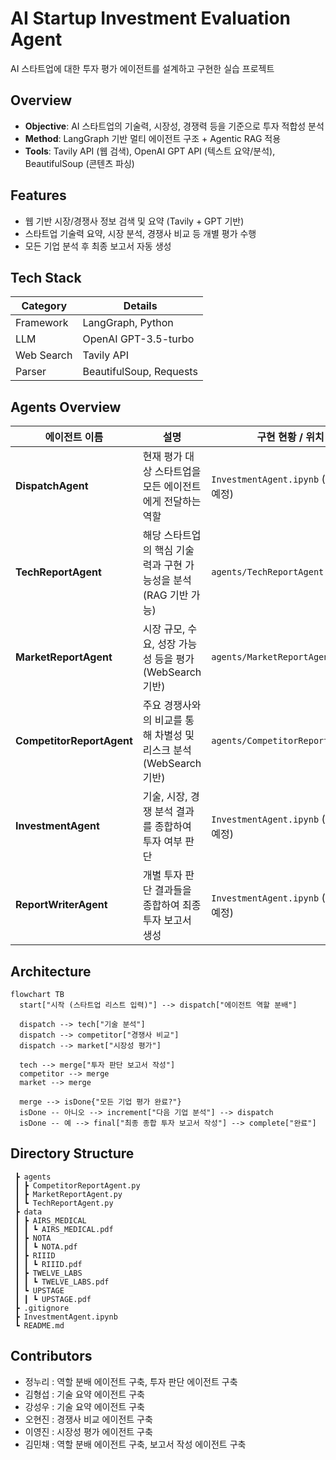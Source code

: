 # AI Startup Investment Evaluation Agent

AI 스타트업에 대한 투자 평가 에이전트를 설계하고 구현한 실습 프로젝트

## Overview

- **Objective**: AI 스타트업의 기술력, 시장성, 경쟁력 등을 기준으로 투자 적합성 분석
- **Method**: LangGraph 기반 멀티 에이전트 구조 + Agentic RAG 적용
- **Tools**: Tavily API (웹 검색), OpenAI GPT API (텍스트 요약/분석), BeautifulSoup (콘텐츠 파싱)

## Features

- 웹 기반 시장/경쟁사 정보 검색 및 요약 (Tavily + GPT 기반)
- 스타트업 기술력 요약, 시장 분석, 경쟁사 비교 등 개별 평가 수행
- 모든 기업 분석 후 최종 보고서 자동 생성

## Tech Stack

| Category   | Details                 |
| ---------- | ----------------------- |
| Framework  | LangGraph, Python       |
| LLM        | OpenAI GPT-3.5-turbo    |
| Web Search | Tavily API              |
| Parser     | BeautifulSoup, Requests |

## Agents Overview

| 에이전트 이름             | 설명                                                               | 구현 현황 / 위치                         |
| ------------------------- | ------------------------------------------------------------------ | ---------------------------------------- |
| **DispatchAgent**         | 현재 평가 대상 스타트업을 모든 에이전트에게 전달하는 역할          | `InvestmentAgent.ipynb` (추후 분리 예정) |
| **TechReportAgent**       | 해당 스타트업의 핵심 기술력과 구현 가능성을 분석 (RAG 기반 가능)   | `agents/TechReportAgent.py`              |
| **MarketReportAgent**     | 시장 규모, 수요, 성장 가능성 등을 평가 (WebSearch 기반)            | `agents/MarketReportAgent.py`            |
| **CompetitorReportAgent** | 주요 경쟁사와의 비교를 통해 차별성 및 리스크 분석 (WebSearch 기반) | `agents/CompetitorReportAgent.py`        |
| **InvestmentAgent**       | 기술, 시장, 경쟁 분석 결과를 종합하여 투자 여부 판단               | `InvestmentAgent.ipynb` (추후 분리 예정) |
| **ReportWriterAgent**     | 개별 투자 판단 결과들을 종합하여 최종 투자 보고서 생성             | `InvestmentAgent.ipynb` (추후 분리 예정) |

## Architecture

```mermaid
flowchart TB
  start["시작 (스타트업 리스트 입력)"] --> dispatch["에이전트 역할 분배"]

  dispatch --> tech["기술 분석"]
  dispatch --> competitor["경쟁사 비교"]
  dispatch --> market["시장성 평가"]

  tech --> merge["투자 판단 보고서 작성"]
  competitor --> merge
  market --> merge

  merge --> isDone{"모든 기업 평가 완료?"}
  isDone -- 아니오 --> increment["다음 기업 분석"] --> dispatch
  isDone -- 예 --> final["최종 종합 투자 보고서 작성"] --> complete["완료"]

```

## Directory Structure

```
 ┣ agents
 ┃ ┣ CompetitorReportAgent.py
 ┃ ┣ MarketReportAgent.py
 ┃ ┗ TechReportAgent.py
 ┣ data
 ┃ ┣ AIRS_MEDICAL
 ┃ ┃ ┗ AIRS_MEDICAL.pdf
 ┃ ┣ NOTA
 ┃ ┃ ┗ NOTA.pdf
 ┃ ┣ RIIID
 ┃ ┃ ┗ RIIID.pdf
 ┃ ┣ TWELVE_LABS
 ┃ ┃ ┗ TWELVE_LABS.pdf
 ┃ ┗ UPSTAGE
 ┃ ┃ ┗ UPSTAGE.pdf
 ┣ .gitignore
 ┣ InvestmentAgent.ipynb
 ┗ README.md
```

## Contributors

- 정누리 : 역할 분배 에이전트 구축, 투자 판단 에이전트 구축
- 김형섭 : 기술 요약 에이전트 구축
- 강성우 : 기술 요약 에이전트 구축
- 오현진 : 경쟁사 비교 에이전트 구축
- 이영진 : 시장성 평가 에이전트 구축
- 김민채 : 역할 분배 에이전트 구축, 보고서 작성 에이전트 구축
